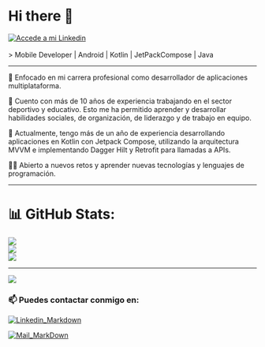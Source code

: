 # Hi there 👋

<a href="https://www.linkedin.com/in/marcsogas/" target="_blank">
  <img src="https://user-images.githubusercontent.com/64713703/197486319-006af1bb-5544-4ac9-bdfa-a46fd8bae53d.png" alt="Accede a mi Linkedin">
</a>
<br></br>
> Mobile Developer | Android | Kotlin | JetPackCompose | Java

-----------------------

🎯 Enfocado en mi carrera profesional como desarrollador de aplicaciones multiplataforma.

🌱 Cuento con más de 10 años de experiencia trabajando en el sector deportivo y educativo. Esto me ha permitido aprender y desarrollar habilidades sociales, de organización, de liderazgo y de trabajo en equipo.

📱 Actualmente, tengo más de un año de experiencia desarrollando aplicaciones en Kotlin con Jetpack Compose, utilizando la arquitectura MVVM e implementando Dagger Hilt y Retrofit para llamadas a APIs.

👨‍💻 Abierto a nuevos retos y aprender nuevas tecnologías y lenguajes de programación.

----------------------

# 📊 GitHub Stats:

![](https://github-readme-stats.vercel.app/api?username=marcsedev&theme=dark&hide_border=false&include_all_commits=true&count_private=true)<br/>
![](https://github-readme-streak-stats.herokuapp.com/?user=marcsedev&theme=dark&hide_border=false)<br/>
![](https://github-readme-stats.vercel.app/api/top-langs/?username=marcsedev&theme=dark&hide_border=false&include_all_commits=true&count_private=true&layout=compact)

-------------

[![](https://visitcount.itsvg.in/api?id=marcsedev&icon=0&color=0)](https://visitcount.itsvg.in)

### 📫 Puedes contactar conmigo en:

[ ![Linkedin_Markdown](https://user-images.githubusercontent.com/64713703/198848100-8f24821a-a97c-48c7-9e04-b9bea8481bbb.png)](https://www.linkedin.com/in/marcsogas/)

[![Mail_MarkDown](https://user-images.githubusercontent.com/64713703/198848087-9877b589-ee56-4303-89ef-218533e9165d.png)](mailto:marc.sogas@gmail.com)

